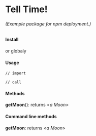 # Tell Time!
###### (Example package for npm deployment.)

#### Install
or globaly

#### Usage
```
// import

// call
```

#### Methods
**getMoon**(): returns  \<*a Moon*>

#### Command line methods
**getMoon**: returns  \<*a Moon*> 
